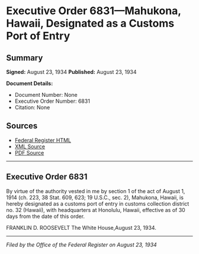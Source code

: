 # Executive Order 6831—Mahukona, Hawaii, Designated as a Customs Port of Entry

## Summary

**Signed:** August 23, 1934
**Published:** August 23, 1934

**Document Details:**
- Document Number: None
- Executive Order Number: 6831
- Citation: None

## Sources
- [Federal Register HTML](https://www.presidency.ucsb.edu/documents/executive-order-6831-mahukona-hawaii-designated-customs-port-entry)
- [XML Source](None)
- [PDF Source](None)

---

## Executive Order 6831

By virtue of the authority vested in me by section 1 of the act of August 1, 1914 (ch. 223, 38 Stat. 609, 623; 19 U.S.C., sec. 2), Mahukona, Hawaii, is hereby designated as a customs port of entry in customs collection district no. 32 (Hawaii), with headquarters at Honolulu, Hawaii, effective as of 30 days from the date of this order.

FRANKLIN D. ROOSEVELT
The White House,August 23, 1934.

---

*Filed by the Office of the Federal Register on August 23, 1934*
